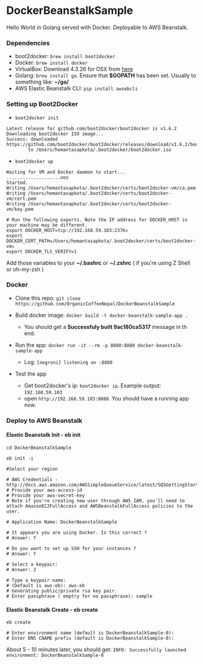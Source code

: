 # DockerBeanstalkSample
Hello World in Golang served with Docker. Deployable to AWS Beanstalk.

### Dependencies ###

* boot2docker: ```brew install boot2docker```
* Docker: ```brew install docker```
* VirtualBox: Download 4.3.26 for OSX from [here](https://www.virtualbox.org/wiki/Download_Old_Builds_4_3)
* Golang: ```brew install go```. Ensure that **$GOPATH** has been set. Usually to something like: **~/go/**
* AWS Elastic Beanstalk CLI: ```pip install awsebcli```

### Setting up Boot2Docker ###

* ```boot2docker init```
```
Latest release for github.com/boot2docker/boot2docker is v1.6.2
Downloading boot2docker ISO image...
Success: downloaded https://github.com/boot2docker/boot2docker/releases/download/v1.6.2/boot2docker.iso
        to /Users/hemantasapkota/.boot2docker/boot2docker.iso
```

* ```boot2docker up```

```
Waiting for VM and Docker daemon to start...
....................ooo
Started.
Writing /Users/hemantasapkota/.boot2docker/certs/boot2docker-vm/ca.pem
Writing /Users/hemantasapkota/.boot2docker/certs/boot2docker-vm/cert.pem
Writing /Users/hemantasapkota/.boot2docker/certs/boot2docker-vm/key.pem

# Run the following exports. Note the IP address for DOCKER_HOST in your machine may be different.
export DOCKER_HOST=tcp://192.168.59.103:2376▫
export DOCKER_CERT_PATH=/Users/hemantasapkota/.boot2docker/certs/boot2docker-vm▫
export DOCKER_TLS_VERIFY=1
```

Add those variables to your **~/.bashrc** or **~/.zshrc** ( if you're using Z Shell or oh-my-zsh )

### Docker ###

* Clone this repo: ```git clone https://github.com/OrganicCoffeeNepal/DockerBeanstalkSample```

* Build docker image: ```docker build -t docker-beanstalk-sample-app . ``` 
    * You should get a **Successfuly built 9ac180ca5317** message in th end.

* Run the app: ```docker run -it --rm -p 8080:8080 docker-beanstalk-sample-app```
    * Log: ```[negroni] listening on :8080``` 

* Test the app
  * Get boot2docker's ip: ```boot2docker ip```. Example output: ```192.168.59.103```
  * open ```http://192.168.59.103:8080```. You should have a running app now.

### Deploy to AWS Beanstalk ###

#### Elastic Beanstalk Init - eb init ####
```
cd DockerBeanstalkSample

eb init -i

#Select your region

# AWS Credentials - http://docs.aws.amazon.com/AWSSimpleQueueService/latest/SQSGettingStartedGuide/AWSCredentials.html
# Provide your aws-access-id
# Provide your aws-secret-key
# Note if you're creating new user through AWS IAM, you'll need to attach AmazonEC2FullAccess and AWSBeanstalkFullAccess policies to the user.

# Application Name: DockerBeanstalkSample

# It appears you are using Docker. Is this correct ?
# Answer: Y

# Do you want to set up SSH for your instances ?
# Answer: Y

# Select a keypair:
# Answer: 2

# Type a keypair name:
# (Default is aws-eb): aws-eb
# Generating public/private rsa key pair.
# Enter passphrase ( emptry for no passphrase): sample
```

#### Elastic Beanstalk Create - eb create ####

```
eb create

# Enter environment name (default is DockerBeanstalkSample-0): 
# Enter DNS CNAME prefix (default is DockerBeanstalkSample-0):

```

About 5 - 10 minutes later, you should get:
```INFO: Successfully launched environment: DockerBeanstalkSample-0```
